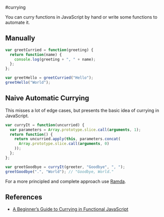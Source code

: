 #currying

You can curry functions in JavaScript by hand or write some functions to automate it.

## Manually

```JavaScript
var greetCurried = function(greeting) {
  return function(name) {
    console.log(greeting + ", " + name);
  };
};

var greetHello = greetCurried("Hello");
greetHello("World"); 
```

## Naive Automatic Currying

This misses a lot of edge cases, but presents the basic idea of currying in JavaScript.

```JavaScript
var curryIt = function(uncurried) {
  var parameters = Array.prototype.slice.call(arguments, 1);
  return function() {
    return uncurried.apply(this, parameters.concat(
      Array.prototype.slice.call(arguments, 0)
    ));
  };
};

var greetGoodbye = curryIt(greeter, "Goodbye", ", ");
greetGoodbye(".", "World"); // "Goodbye, World."
```

For a more principled and complete approach use [Ramda](http://ramdajs.com/).

## References

- [A Beginner’s Guide to Currying in Functional JavaScript](https://www.sitepoint.com/currying-in-functional-javascript/)
